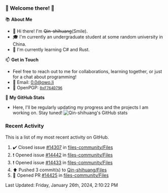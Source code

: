### 🌟 Welcome there! 🌟

📚 **About Me**
- 👋 Hi there! I'm ~~Qin-shihuang~~(Smile).
- 🎓 I'm currently an undergraduate student at some random university in China.
- 🌱 I'm currently learning C# and Rust.

📫 **Get in Touch**
- Feel free to reach out to me for collaborations, learning together, or just for a chat about programming!
- 📩 Email: 0.0@owo.li
- 🔑 OpenPGP: [`0xF764D796`](https://keys.openpgp.org/vks/v1/by-fingerprint/99D5AF94A1585E16E14895EFBF6C0BF4F764D796)


📝 **My GitHub Stats**
- Here, I'll be regularly updating my progress and the projects I am working on. Stay tuned!
![Qin-shihuang's GitHub stats](https://github-readme-stats.vercel.app/api?username=Qin-shihuang&show_icons=true)

### Recent Activity

This is a list of my most recent activity on GitHub.

<!--RECENT_ACTIVITY:start-->
1. ✔️ Closed issue [#14307](https://github.com/files-community/Files/issues/14307) in [files-community/Files](https://github.com/files-community/Files)<br>
2. ❗️ Opened issue [#14442](https://github.com/files-community/Files/issues/14442) in [files-community/Files](https://github.com/files-community/Files)<br>
3. ❗️ Opened issue [#14433](https://github.com/files-community/Files/issues/14433) in [files-community/Files](https://github.com/files-community/Files)<br>
4. ⬆️ Pushed 3 commit(s) to [Qin-shihuang/Files](https://github.com/Qin-shihuang/Files)<br>
5. 💪 Opened PR [#14425](https://github.com/files-community/Files/pull/14425) in [files-community/Files](https://github.com/files-community/Files)<br>
<!--RECENT_ACTIVITY:end-->

<!--RECENT_ACTIVITY:last_update-->
Last Updated: Friday, January 26th, 2024, 2:10:22 PM
<!--RECENT_ACTIVITY:last_update_end-->
